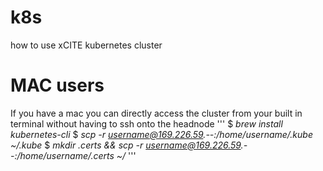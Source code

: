 # k8s
how to use xCITE kubernetes cluster 

# MAC users
If you have a mac you can directly access the cluster from your built in terminal without having to ssh onto the headnode
'''
$ *brew install kubernetes-cli*
$ *scp -r username@169.226.59.--:/home/username/.kube ~/.kube*
$ *mkdir .certs && scp -r username@169.226.59.--:/home/username/.certs ~/*
'''
